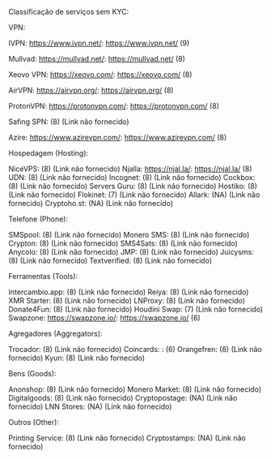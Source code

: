 Classificação de serviços sem KYC:

VPN:

IVPN: https://www.ivpn.net/: https://www.ivpn.net/ (9)

Mullvad: https://mullvad.net/: https://mullvad.net/ (8)

Xeovo VPN: https://xeovo.com/: https://xeovo.com/ (8)

AirVPN: https://airvpn.org/: https://airvpn.org/ (8)

ProtonVPN: https://protonvpn.com/: https://protonvpn.com/ (8)

Safing SPN: (8) (Link não fornecido)

Azire: https://www.azirevpn.com/: https://www.azirevpn.com/ (8)

Hospedagem (Hosting):

NiceVPS: (8) (Link não fornecido)
Njalla: https://njal.la/: https://njal.la/ (8)
UDN: (8) (Link não fornecido)
Incognet: (8) (Link não fornecido)
Cockbox: (8) (Link não fornecido)
Servers Guru: (8) (Link não fornecido)
Hostiko: (8) (Link não fornecido)
Flokinet: (7) (Link não fornecido)
Allark: (NA) (Link não fornecido)
Cryptoho.st: (NA) (Link não fornecido)

Telefone (Phone):

SMSpool: (8) (Link não fornecido)
Monero SMS: (8) (Link não fornecido)
Crypton: (8) (Link não fornecido)
SMS4Sats: (8) (Link não fornecido)
Anycolo: (8) (Link não fornecido)
JMP: (8) (Link não fornecido)
Juicysms: (8) (Link não fornecido)
Textverified: (8) (Link não fornecido)

Ferramentas (Tools):

Intercambio.app: (8) (Link não fornecido)
Reiya: (8) (Link não fornecido)
XMR Starter: (8) (Link não fornecido)
LNProxy: (8) (Link não fornecido)
Donate4Fun: (8) (Link não fornecido)
Houdini Swap: (7) (Link não fornecido)
Swapzone: https://swapzone.io/: https://swapzone.io/ (6)

Agregadores (Aggregators):

Trocador: (8) (Link não fornecido)
Coincards: <invalid URL removed>: <invalid URL removed> (6)
Orangefren: (8) (Link não fornecido)
Kyun: (8) (Link não fornecido)

Bens (Goods):

Anonshop: (8) (Link não fornecido)
Monero Market: (8) (Link não fornecido)
Digitalgoods: (8) (Link não fornecido)
Cryptopostage: (NA) (Link não fornecido)
LNN Stores: (NA) (Link não fornecido)

Outros (Other):

Printing Service: (8) (Link não fornecido)
Cryptostamps: (NA) (Link não fornecido)
